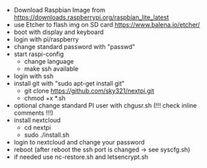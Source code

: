 - Download Raspbian Image from https://downloads.raspberrypi.org/raspbian_lite_latest
- use Etcher to flash img on SD card https://www.balena.io/etcher/
- boot with display and keyboard
- login with pi/raspberry
- change standard password with "passwd"
- start raspi-config
	- change language
	- make ssh available
- login with ssh
- install git with "sudo apt-get install git"
	- git clone https://github.com/sky321/nextpi.git
	- chmod +x *.sh
- optional change standard PI user with chgusr.sh (!!! check inline comments !!!)
- install nextcloud
	- cd nextpi	
	- sudo ./install.sh
- login to nextcloud and change your password
- reboot (after reboot the ssh port is changed -> see syscfg.sh)
- if needed use nc-restore.sh and letsencrypt.sh